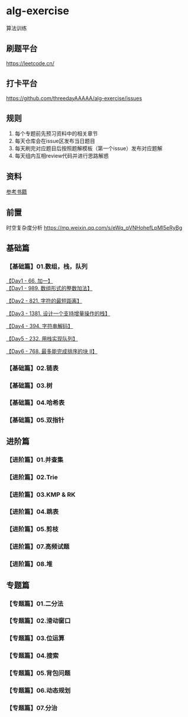 # alg-exercise
算法训练

## 刷题平台
https://leetcode.cn/

## 打卡平台
https://github.com/threedayAAAAA/alg-exercise/issues

## 规则
1. 每个专题前先预习资料中的相关章节
2. 每天仓库会在issue区发布当日题目
3. 每天刷完对应题目后按照题解模板（第一个issue）发布对应题解
4. 每天组内互相review代码并进行思路解惑


## 资料

[参考书籍](./91-algo.pdf)

## 前置
时空复杂度分析 
https://mp.weixin.qq.com/s/eWq_qVNHohefLpMl5eRyBg

## 基础篇
### 【基础篇】01.数组，栈，队列  

[【Day1 - 66. 加一】](https://leetcode.cn/problems/plus-one/)  
[【Day1 - 989. 数组形式的整数加法】](https://leetcode.cn/problems/add-to-array-form-of-integer/)

[【Day2 - 821. 字符的最短距离】](https://leetcode.cn/problems/shortest-distance-to-a-character/)

[【Day3 - 1381. 设计一个支持增量操作的栈】](https://leetcode.cn/problems/design-a-stack-with-increment-operation/)

[【Day4 - 394. 字符串解码】](https://leetcode.cn/problems/decode-string/)

[【Day5 - 232. 用栈实现队列】](https://leetcode.cn/problems/implement-queue-using-stacks/)

[【Day6 - 768. 最多能完成排序的块 II】](https://leetcode.cn/problems/max-chunks-to-make-sorted-ii/)

### 【基础篇】02.链表  

### 【基础篇】03.树  

### 【基础篇】04.哈希表  

### 【基础篇】05.双指针  


## 进阶篇
### 【进阶篇】01.并查集  

### 【进阶篇】02.Trie  

### 【进阶篇】03.KMP & RK  

### 【进阶篇】04.跳表  

### 【进阶篇】05.剪枝  

### 【进阶篇】07.高频试题  

### 【进阶篇】08.堆  


## 专题篇
### 【专题篇】01.二分法  

### 【专题篇】02.滑动窗⼝  

### 【专题篇】03.位运算  

### 【专题篇】04.搜索  

### 【专题篇】05.背包问题  

### 【专题篇】06.动态规划  

### 【专题篇】07.分治  
